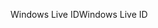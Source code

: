 <span data-ttu-id="36ce8-101">Windows Live ID</span><span class="sxs-lookup"><span data-stu-id="36ce8-101">Windows Live ID</span></span>